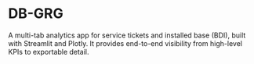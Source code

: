 # DB-GRG
A multi-tab analytics app for service tickets and installed base (BDI), built with Streamlit and Plotly. It provides end-to-end visibility from high-level KPIs to exportable detail.
